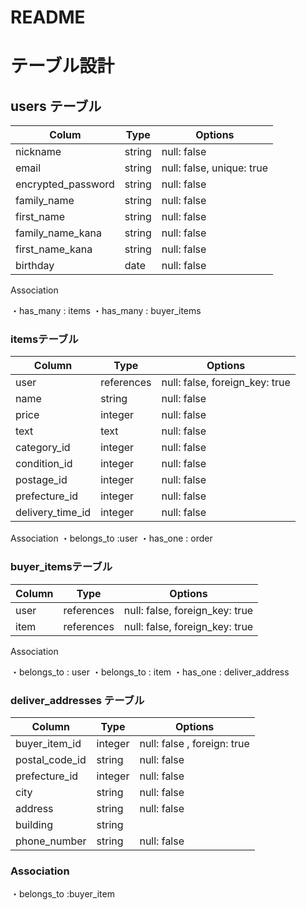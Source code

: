 # README


# テーブル設計


## users テーブル

| Colum                   | Type     |  Options
| ----------------------- | ------------- | ----------  |
| nickname                | string        | null: false | 
| email                   | string        | null: false, unique: true |
| encrypted_password      | string        | null: false |
| family_name             | string        | null: false |
| first_name              | string        | null: false |
| family_name_kana        | string        | null: false |
| first_name_kana         | string        | null: false |
| birthday                | date          | null: false |

Association 

・has_many : items 
・has_many : buyer_items 

### itemsテーブル 
| Column            | Type       | Options
| ----------------  | ---------- | ----------- |
| user              | references | null: false, foreign_key: true |
| name              | string     | null: false |
| price             | integer    | null: false |
| text              | text       | null: false |
| category_id       | integer    | null: false |
| condition_id      | integer    | null: false |
| postage_id        | integer    | null: false |
| prefecture_id     | integer    | null: false |
| delivery_time_id  | integer    | null: false |

Association 
・belongs_to :user 
・has_one : order 

### buyer_itemsテーブル
| Column             | Type       | Options 
| ------------------ | ---------- | ------------------------------ |
| user               | references | null: false, foreign_key: true |
| item               | references | null: false, foreign_key: true |

Association

・belongs_to : user 
・belongs_to : item
・has_one : deliver_address

### deliver_addresses テーブル

| Column           | Type       | Options
| ---------------- | ---------- | ----------- |
| buyer_item_id    | integer    | null: false , foreign: true |
| postal_code_id   | string     | null: false |
| prefecture_id    | integer    | null: false |
| city             | string     | null: false |
| address          | string     | null: false | 
| building         | string     | 
| phone_number     | string     | null: false |

### Association
・belongs_to :buyer_item












